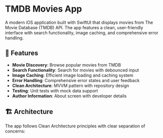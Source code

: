 # TMDB Movies App

A modern iOS application built with SwiftUI that displays movies from The Movie Database (TMDB) API. The app features a clean, user-friendly interface with search functionality, image caching, and comprehensive error handling.

## 📱 Features

- **Movie Discovery**: Browse popular movies from TMDB
- **Search Functionality**: Search for movies with debounced input
- **Image Caching**: Efficient image loading and caching system
- **Error Handling**: Comprehensive error states and user feedback
- **Clean Architecture**: MVVM pattern with repository design
- **Testing**: Unit tests with mock data support
- **Author Information**: About screen with developer details

## 🏗️ Architecture

The app follows Clean Architecture principles with clear separation of concerns: